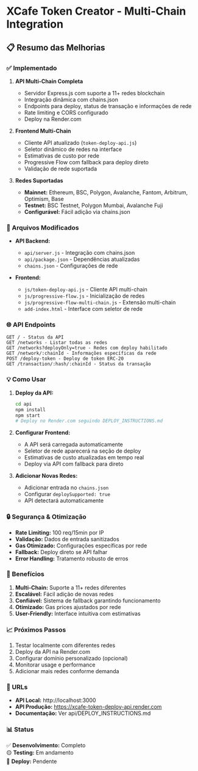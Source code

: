 # XCafe Token Creator - Multi-Chain Integration

## 📋 Resumo das Melhorias

### ✅ Implementado

1. **API Multi-Chain Completa**
   - Servidor Express.js com suporte a 11+ redes blockchain
   - Integração dinâmica com chains.json
   - Endpoints para deploy, status de transação e informações de rede
   - Rate limiting e CORS configurado
   - Deploy na Render.com

2. **Frontend Multi-Chain**
   - Cliente API atualizado (`token-deploy-api.js`)
   - Seletor dinâmico de redes na interface
   - Estimativas de custo por rede
   - Progressive Flow com fallback para deploy direto
   - Validação de rede suportada

3. **Redes Suportadas**
   - **Mainnet:** Ethereum, BSC, Polygon, Avalanche, Fantom, Arbitrum, Optimism, Base
   - **Testnet:** BSC Testnet, Polygon Mumbai, Avalanche Fuji
   - **Configurável:** Fácil adição via chains.json

### 🔧 Arquivos Modificados

- **API Backend:**
  - `api/server.js` - Integração com chains.json
  - `api/package.json` - Dependências atualizadas
  - `chains.json` - Configurações de rede

- **Frontend:**
  - `js/token-deploy-api.js` - Cliente API multi-chain
  - `js/progressive-flow.js` - Inicialização de redes
  - `js/progressive-flow-multi-chain.js` - Extensão multi-chain
  - `add-index.html` - Interface com seletor de rede

### 🌐 API Endpoints

```
GET / - Status da API
GET /networks - Listar todas as redes
GET /networks?deployOnly=true - Redes com deploy habilitado
GET /network/:chainId - Informações específicas da rede
POST /deploy-token - Deploy de token ERC-20
GET /transaction/:hash/:chainId - Status da transação
```

### 💡 Como Usar

1. **Deploy da API:**
   ```bash
   cd api
   npm install
   npm start
   # Deploy no Render.com seguindo DEPLOY_INSTRUCTIONS.md
   ```

2. **Configurar Frontend:**
   - A API será carregada automaticamente
   - Seletor de rede aparecerá na seção de deploy
   - Estimativas de custo atualizadas em tempo real
   - Deploy via API com fallback para direto

3. **Adicionar Novas Redes:**
   - Adicionar entrada no `chains.json`
   - Configurar `deploySupported: true`
   - API detectará automaticamente

### 🔒 Segurança & Otimização

- **Rate Limiting:** 100 req/15min por IP
- **Validação:** Dados de entrada sanitizados
- **Gas Otimizado:** Configurações específicas por rede
- **Fallback:** Deploy direto se API falhar
- **Error Handling:** Tratamento robusto de erros

### 🚀 Benefícios

1. **Multi-Chain:** Suporte a 11+ redes diferentes
2. **Escalável:** Fácil adição de novas redes
3. **Confiável:** Sistema de fallback garantindo funcionamento
4. **Otimizado:** Gas prices ajustados por rede
5. **User-Friendly:** Interface intuitiva com estimativas

### 📈 Próximos Passos

1. Testar localmente com diferentes redes
2. Deploy da API na Render.com
3. Configurar domínio personalizado (opcional)
4. Monitorar usage e performance
5. Adicionar mais redes conforme demanda

### 🔗 URLs

- **API Local:** http://localhost:3000
- **API Produção:** https://xcafe-token-deploy-api.render.com
- **Documentação:** Ver api/DEPLOY_INSTRUCTIONS.md

### 📊 Status

✅ **Desenvolvimento:** Completo  
🟡 **Testing:** Em andamento  
🔴 **Deploy:** Pendente  
